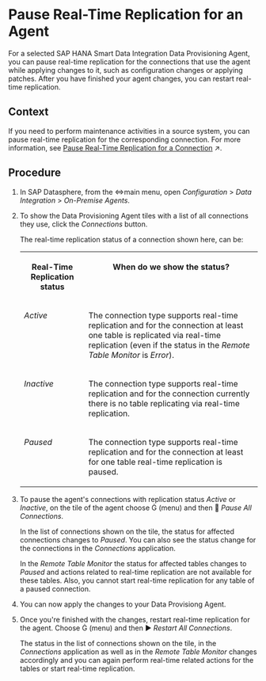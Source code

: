 <!-- loiodac31a5e96cb41cf98383668d01d22cc -->

<link rel="stylesheet" type="text/css" href="css/sap-icons.css"/>

# Pause Real-Time Replication for an Agent

For a selected SAP HANA Smart Data Integration Data Provisioning Agent, you can pause real-time replication for the connections that use the agent while applying changes to it, such as configuration changes or applying patches. After you have finished your agent changes, you can restart real-time replication.



<a name="loiodac31a5e96cb41cf98383668d01d22cc__context_t3g_gpm_jrb"/>

## Context

If you need to perform maintenance activities in a source system, you can pause real-time replication for the corresponding connection. For more information, see [Pause Real-Time Replication for a Connection](https://help.sap.com/viewer/be5967d099974c69b77f4549425ca4c0/cloud/en-US/a11f2441b840405c91918de757589097.html "Pause real-time replication for a connection while updating or maintaining the source. After you have finished with your maintenance activities you can restart real-time replication.") :arrow_upper_right:.



## Procedure

1.  In SAP Datasphere, from the <span class="SAP-icons"></span>main menu, open *Configuration* \> *Data Integration* \> *On-Premise Agents*.

2.  To show the Data Provisioning Agent tiles with a list of all connections they use, click the *Connections* button.

    The real-time replication status of a connection shown here, can be:


    <table>
    <tr>
    <th valign="top">

    Real-Time Replication status


    
    </th>
    <th valign="top">

    When do we show the status?


    
    </th>
    </tr>
    <tr>
    <td valign="top">
    
    *Active*


    
    </td>
    <td valign="top">
    
    The connection type supports real-time replication and for the connection at least one table is replicated via real-time replication \(even if the status in the *Remote Table Monitor* is *Error*\).


    
    </td>
    </tr>
    <tr>
    <td valign="top">
    
    *Inactive*


    
    </td>
    <td valign="top">
    
    The connection type supports real-time replication and for the connection currently there is no table replicating via real-time replication.


    
    </td>
    </tr>
    <tr>
    <td valign="top">
    
    *Paused*


    
    </td>
    <td valign="top">
    
    The connection type supports real-time replication and for the connection at least for one table real-time replication is paused.


    
    </td>
    </tr>
    </table>
    
3.  To pause the agent's connections with replication status *Active* or *Inactive*, on the tile of the agent choose <span class="SAP-icons"></span> \(menu\) and then <span class="SAP-icons"></span> *Pause All Connections*.

    In the list of connections shown on the tile, the status for affected connections changes to *Paused*. You can also see the status change for the connections in the *Connections* application.

    In the *Remote Table Monitor* the status for affected tables changes to *Paused* and actions related to real-time replication are not available for these tables. Also, you cannot start real-time replication for any table of a paused connection.

4.  You can now apply the changes to your Data Provisiong Agent.

5.  Once you're finished with the changes, restart real-time replication for the agent. Choose <span class="SAP-icons"></span> \(menu\) and then :arrow_forward: *Restart All Connections*.

    The status in the list of connections shown on the tile, in the *Connections* application as well as in the *Remote Table Monitor* changes accordingly and you can again perform real-time related actions for the tables or start real-time replication.


